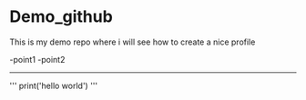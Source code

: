 # Demo_github
This is my demo repo where i will see how to create a nice profile

-point1
-point2

___

'''
print('hello world')
'''

